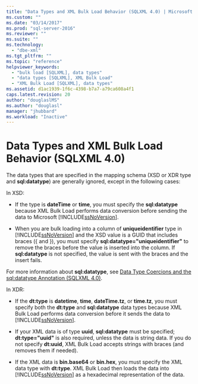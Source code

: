 ```yaml
---
title: "Data Types and XML Bulk Load Behavior (SQLXML 4.0) | Microsoft Docs"
ms.custom: ""
ms.date: "03/14/2017"
ms.prod: "sql-server-2016"
ms.reviewer: ""
ms.suite: ""
ms.technology: 
  - "dbe-xml"
ms.tgt_pltfrm: ""
ms.topic: "reference"
helpviewer_keywords: 
  - "bulk load [SQLXML], data types"
  - "data types [SQLXML], XML Bulk Load"
  - "XML Bulk Load [SQLXML], data types"
ms.assetid: d1ac1939-1f6c-4398-b7a7-a79ca608a4f1
caps.latest.revision: 20
author: "douglaslMS"
ms.author: "douglasl"
manager: "jhubbard"
ms.workload: "Inactive"
---
```

# Data Types and XML Bulk Load Behavior (SQLXML 4.0)
  The data types that are specified in the mapping schema (XSD or XDR type and **sql:datatype**) are generally ignored, except in the following cases:  
  
 In XSD:  
  
-   If the type is **dateTime** or **time**, you must specify the **sql:datatype** because XML Bulk Load performs data conversion before sending the data to Microsoft [!INCLUDE[ssNoVersion](../../../includes/ssnoversion-md.md)].  
  
-   When you are bulk loading into a column of **uniqueidentifier** type in [!INCLUDE[ssNoVersion](../../../includes/ssnoversion-md.md)] and the XSD value is a GUID that includes braces ({ and }), you must specify **sql:datatype="uniqueidentifier"** to remove the braces before the value is inserted into the column. If **sql:datatype** is not specified, the value is sent with the braces and the insert fails.  
  
 For more information about **sql:datatype**, see [Data Type Coercions and the sql:datatype Annotation &#40;SQLXML 4.0&#41;](../../../relational-databases/sqlxml-annotated-xsd-schemas-using/data-type-coercions-and-the-sql-datatype-annotation-sqlxml-4-0.md).  
  
 In XDR:  
  
-   If the **dt:type** is **datetime**, **time**, **dateTime.tz**, or **time.tz**, you must specify both the **dt:type** and **sql:datatype** data types because XML Bulk Load performs data conversion before it sends the data to [!INCLUDE[ssNoVersion](../../../includes/ssnoversion-md.md)].  
  
-   If your XML data is of type **uuid**, **sql:datatype** must be specified; **dt:type="uuid"** is also required, unless the data is string data. If you do not specify **dt:uuid**, XML Bulk Load accepts strings with braces (and removes them if needed).  
  
-   If the XML data is **bin.base64** or **bin.hex**, you must specify the XML data type with **dt:type**. XML Bulk Load then loads the data into [!INCLUDE[ssNoVersion](../../../includes/ssnoversion-md.md)] as a hexadecimal representation of the data.  
  
  
